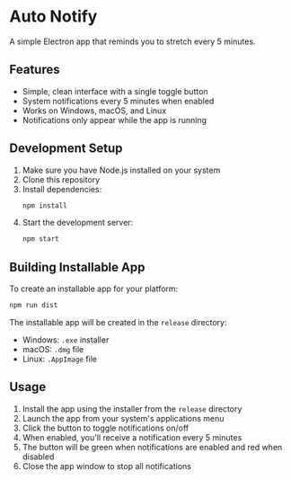 # Auto Notify

A simple Electron app that reminds you to stretch every 5 minutes.

## Features

- Simple, clean interface with a single toggle button
- System notifications every 5 minutes when enabled
- Works on Windows, macOS, and Linux
- Notifications only appear while the app is running

## Development Setup

1. Make sure you have Node.js installed on your system
2. Clone this repository
3. Install dependencies:
   ```bash
   npm install
   ```
4. Start the development server:
   ```bash
   npm start
   ```

## Building Installable App

To create an installable app for your platform:

```bash
npm run dist
```

The installable app will be created in the `release` directory:

- Windows: `.exe` installer
- macOS: `.dmg` file
- Linux: `.AppImage` file

## Usage

1. Install the app using the installer from the `release` directory
2. Launch the app from your system's applications menu
3. Click the button to toggle notifications on/off
4. When enabled, you'll receive a notification every 5 minutes
5. The button will be green when notifications are enabled and red when disabled
6. Close the app window to stop all notifications
